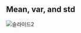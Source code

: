 Mean, var, and std
-------------------------
![슬라이드2](https://user-images.githubusercontent.com/55957124/69007265-25ece480-097f-11ea-9fa1-cd9502fcb7cd.PNG)
